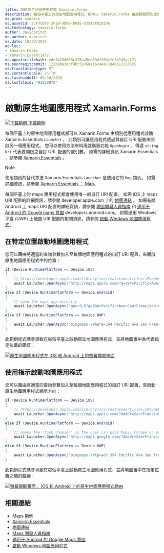```yaml
---
title: 啟動原生地圖應用程式 Xamarin.Forms
description: 每個平臺上的原生地圖應用程式，都可以 Xamarin.Forms 由啟動器類別從應用程式啟動 Xamarin.Essentials 。
ms.prod: xamarin
ms.assetid: 5CF7CD67-3F20-4D80-B99E-D35A5FD1019A
ms.technology: xamarin-forms
author: davidbritch
ms.author: dabritch
ms.date: 10/30/2019
no-loc:
- Xamarin.Forms
- Xamarin.Essentials
ms.openlocfilehash: ede34258650c378a45ee694f90de1e8b249acf71
ms.sourcegitcommit: 122b8ba3dcf4bc59368a16c44e71846b11c136c5
ms.translationtype: MT
ms.contentlocale: zh-TW
ms.lasthandoff: 09/30/2020
ms.locfileid: "91559879"
---
```

# <a name="launch-the-native-map-app-from-no-locxamarinforms"></a>啟動原生地圖應用程式 Xamarin.Forms

[![下載範例](~/media/shared/download.png) 下載範例](https://docs.microsoft.com/samples/xamarin/xamarin-forms-samples/workingwithmaps)

每個平臺上的原生地圖應用程式都可以 Xamarin.Forms 由類別從應用程式啟動 Xamarin.Essentials `Launcher` 。 此類別可讓應用程式透過其自訂 URI 配置來開啟另一個應用程式。 您可以使用方法來叫用啟動器功能 `OpenAsync` ，傳遞 `string` `Uri` 代表要開啟之自訂 URL 配置的或引數。 如需的詳細資訊 Xamarin.Essentials ，請參閱 [Xamarin.Essentials](~/essentials/index.md?context=xamarin/xamarin-forms) 。

> [!NOTE]
> 使用類別的替代方法 Xamarin.Essentials `Launcher` 是使用它的 `Map` 類別。 如需詳細資訊，請參閱[ Xamarin.Essentials ： Map](~/essentials/maps.md?context=xamarin/xamarin-forms)。

每個平臺上的 maps 應用程式都會使用唯一的自訂 URI 配置。 如需 iOS 上 maps URI 配置的詳細資訊，請參閱 developer.apple.com 上的 [地圖連結](https://developer.apple.com/library/archive/featuredarticles/iPhoneURLScheme_Reference/MapLinks/MapLinks.html) 。 如需有關 Android 上 maps URI 配置的詳細資訊，請參閱 [地圖開發人員指南](https://developer.android.com/guide/components/intents-common.html#Maps) 和 [適用于 Android 的 Google maps 意圖](https://developers.google.com/maps/documentation/urls/android-intents) developers.android.com。 如需通用 Windows 平臺 (UWP) 上地圖 URI 配置的相關資訊，請參閱 [啟動 Windows 地圖應用程式](/windows/uwp/launch-resume/launch-maps-app)。

## <a name="launch-the-map-app-at-a-specific-location"></a>在特定位置啟動地圖應用程式

您可以藉由將適當的查詢參數加入至每個地圖應用程式的自訂 URI 配置，來開啟原生地圖應用程式中的位置：

```csharp
if (Device.RuntimePlatform == Device.iOS)
{
    // https://developer.apple.com/library/ios/featuredarticles/iPhoneURLScheme_Reference/MapLinks/MapLinks.html
    await Launcher.OpenAsync("http://maps.apple.com/?q=394+Pacific+Ave+San+Francisco+CA");
}
else if (Device.RuntimePlatform == Device.Android)
{
    // open the maps app directly
    await Launcher.OpenAsync("geo:0,0?q=394+Pacific+Ave+San+Francisco+CA");
}
else if (Device.RuntimePlatform == Device.UWP)
{
    await Launcher.OpenAsync("bingmaps:?where=394 Pacific Ave San Francisco CA");
}
```

此範例程式碼會導致在每個平臺上啟動原生地圖應用程式，並將地圖置中為代表指定位置的圖釘：

[![原生地圖應用程式在 iOS 和 Android 上的螢幕擷取畫面](native-map-app-images/location.png "原生地圖應用程式")](native-map-app-images/location-large.png#lightbox "原生地圖應用程式")

## <a name="launch-the-map-app-with-directions"></a>使用指示啟動地圖應用程式

您可以藉由將適當的查詢參數加入至每個地圖應用程式的自訂 URI 配置，來啟動原生地圖應用程式顯示方向：

```csharp
if (Device.RuntimePlatform == Device.iOS)
{
    // https://developer.apple.com/library/ios/featuredarticles/iPhoneURLScheme_Reference/MapLinks/MapLinks.html
    await Launcher.OpenAsync("http://maps.apple.com/?daddr=San+Francisco,+CA&saddr=cupertino");
}
else if (Device.RuntimePlatform == Device.Android)
{
    // opens the 'task chooser' so the user can pick Maps, Chrome or other mapping app
    await Launcher.OpenAsync("http://maps.google.com/?daddr=San+Francisco,+CA&saddr=Mountain+View");
}
else if (Device.RuntimePlatform == Device.UWP)
{
    await Launcher.OpenAsync("bingmaps:?rtp=adr.394 Pacific Ave San Francisco CA~adr.One Microsoft Way Redmond WA 98052");
}
```

此範例程式碼會導致在每個平臺上啟動原生地圖應用程式，並將地圖置中在指定位置之間的路線：

[![螢幕擷取畫面： iOS 和 Android 上的原生地圖應用程式路由](native-map-app-images/directions.png "原生地圖應用程式指示")](native-map-app-images/directions-large.png#lightbox "原生地圖應用程式指示")

## <a name="related-links"></a>相關連結

- [Maps 範例](/samples/xamarin/xamarin-forms-samples/workingwithmaps)
- [Xamarin.Essentials](~/essentials/index.md?context=xamarin/xamarin-forms)
- [地圖連結](https://developer.apple.com/library/archive/featuredarticles/iPhoneURLScheme_Reference/MapLinks/MapLinks.html)
- [Maps 開發人員指南](https://developer.android.com/guide/components/intents-common.html#Maps)
- [適用于 Android 的 Google Maps 意圖](https://developers.google.com/maps/documentation/)
- [啟動 Windows 地圖應用程式](/windows/uwp/launch-resume/launch-maps-app)